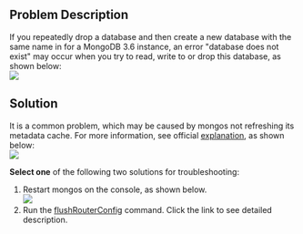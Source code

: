 ## Problem Description ##
If you repeatedly drop a database and then create a new database with the same name in for a MongoDB 3.6 instance, an error "database does not exist" may occur when you try to read, write to or drop this database, as shown below: <br>
![](https://main.qcloudimg.com/raw/58381d2c50010a332c9ceb241a0062dd.png)
## Solution ##
It is a common problem, which may be caused by mongos not refreshing its metadata cache. For more information, see official [explanation](https://docs.mongodb.com/manual/reference/method/db.dropDatabase/), as shown below:<br>
![](https://main.qcloudimg.com/raw/5372e96b216c15f4bb597904bf9961aa.png)

**Select one** of the following two solutions for troubleshooting:<br>
1. Restart mongos on the console, as shown below.<br>
![](https://main.qcloudimg.com/raw/0ab109e9a0adad49c3d96660132ea290.png)
2. Run the [flushRouterConfig](https://docs.mongodb.com/manual/reference/command/flushRouterConfig/#dbcmd.flushRouterConfig)  command. Click the link to see detailed description.

